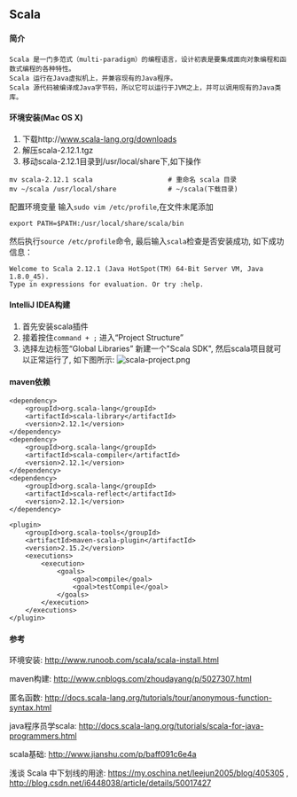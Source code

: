 ## Scala

#### 简介

    Scala 是一门多范式（multi-paradigm）的编程语言，设计初衷是要集成面向对象编程和函数式编程的各种特性。
    Scala 运行在Java虚拟机上，并兼容现有的Java程序。
    Scala 源代码被编译成Java字节码，所以它可以运行于JVM之上，并可以调用现有的Java类库。

#### 环境安装(Mac OS X)

1. 下载http://www.scala-lang.org/downloads
2. 解压scala-2.12.1.tgz
3. 移动scala-2.12.1目录到/usr/local/share下,如下操作

```
mv scala-2.12.1 scala                   # 重命名 scala 目录
mv ~/scala /usr/local/share             # ~/scala(下载目录)
```

配置环境变量
输入`sudo vim /etc/profile`,在文件末尾添加

```
export PATH=$PATH:/usr/local/share/scala/bin
```
然后执行`source /etc/profile`命令, 最后输入`scala`检查是否安装成功, 如下成功信息：

```
Welcome to Scala 2.12.1 (Java HotSpot(TM) 64-Bit Server VM, Java 1.8.0_45).
Type in expressions for evaluation. Or try :help.
```

#### IntelliJ IDEA构建
1. 首先安装scala插件
2. 接着按住`command + ;` 进入“Project Structure”
3. 选择左边标签“Global Libraries” 新建一个"Scala SDK", 然后scala项目就可以正常运行了, 如下图所示:
![scala-project.png](../resources/image/scala-project.png)

#### maven依赖

```
<dependency>
    <groupId>org.scala-lang</groupId>
    <artifactId>scala-library</artifactId>
    <version>2.12.1</version>
</dependency>
<dependency>
    <groupId>org.scala-lang</groupId>
    <artifactId>scala-compiler</artifactId>
    <version>2.12.1</version>
</dependency>
<dependency>
    <groupId>org.scala-lang</groupId>
    <artifactId>scala-reflect</artifactId>
    <version>2.12.1</version>
</dependency>

<plugin>
    <groupId>org.scala-tools</groupId>
    <artifactId>maven-scala-plugin</artifactId>
    <version>2.15.2</version>
    <executions>
        <execution>
            <goals>
                <goal>compile</goal>
                <goal>testCompile</goal>
            </goals>
        </execution>
    </executions>
</plugin>
```

#### 参考

环境安装: http://www.runoob.com/scala/scala-install.html

maven构建: http://www.cnblogs.com/zhoudayang/p/5027307.html

匿名函数: http://docs.scala-lang.org/tutorials/tour/anonymous-function-syntax.html

java程序员学scala: http://docs.scala-lang.org/tutorials/scala-for-java-programmers.html

scala基础: http://www.jianshu.com/p/baff091c6e4a

浅谈 Scala 中下划线的用途: https://my.oschina.net/leejun2005/blog/405305 , http://blog.csdn.net/i6448038/article/details/50017427